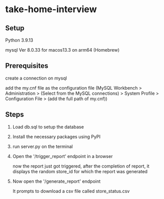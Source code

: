 # take-home-interview

## Setup

Python 3.9.13

mysql  Ver 8.0.33 for macos13.3 on arm64 (Homebrew)

## Prerequisites
create a connection on mysql 

add the my.cnf file as the configuration file (MySQL Workbench > Administration > (Select from the MySQL connections) > System Profile > Configuration File > (add the full path of my.cnf))

## Steps
1. Load db.sql to setup the database
2. Install the necessary packages using PyPI
3. run server.py on the terminal
4. Open the '/trigger_report' endpoint in a browser
   
    now the report just got triggered, after the completion of report, it displays the random store_id for which the report was generated
6. Now open the '/generate_report' endpoint
   
    It prompts to download a csv file called store_status.csv


